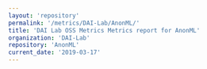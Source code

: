 ```yaml
---
layout: 'repository'
permalink: '/metrics/DAI-Lab/AnonML/'
title: 'DAI Lab OSS Metrics Metrics report for AnonML'
organization: 'DAI-Lab'
repository: 'AnonML'
current_date: '2019-03-17'
---
```

